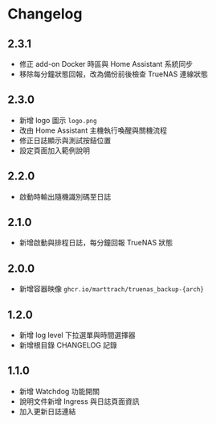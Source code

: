 # Changelog

## 2.3.1
- 修正 add-on Docker 時區與 Home Assistant 系統同步
- 移除每分鐘狀態回報，改為備份前後檢查 TrueNAS 連線狀態

## 2.3.0
- 新增 logo 圖示 `logo.png`
- 改由 Home Assistant 主機執行喚醒與關機流程
- 修正日誌顯示與測試按鈕位置
- 設定頁面加入範例說明

## 2.2.0
- 啟動時輸出隨機識別碼至日誌

## 2.1.0
- 新增啟動與排程日誌，每分鐘回報 TrueNAS 狀態

## 2.0.0
- 新增容器映像 `ghcr.io/marttrach/truenas_backup-{arch}`

## 1.2.0
- 新增 log level 下拉選單與時間選擇器
- 新增根目錄 CHANGELOG 記錄

## 1.1.0
- 新增 Watchdog 功能開關
- 說明文件新增 Ingress 與日誌頁面資訊
- 加入更新日誌連結

